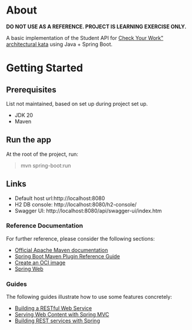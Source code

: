 # About
**DO NOT USE AS A REFERENCE. PROJECT IS LEARNING EXERCISE ONLY.**

A basic implementation of the Student API for [Check Your Work" architectural kata](https://nealford.com/katas/kata?id=CheckYourWork) using Java + Spring Boot.

# Getting Started
## Prerequisites
List not maintained, based on set up during project set up.
- JDK 20
- Maven

## Run the app
At the root of the project, run:
> mvn spring-boot:run

## Links
- Default host url:http://localhost:8080
- H2 DB console: http://localhost:8080/h2-console/
- Swagger UI: http://localhost:8080/api/swagger-ui/index.htm

### Reference Documentation
For further reference, please consider the following sections:

* [Official Apache Maven documentation](https://maven.apache.org/guides/index.html)
* [Spring Boot Maven Plugin Reference Guide](https://docs.spring.io/spring-boot/docs/3.0.6/maven-plugin/reference/html/)
* [Create an OCI image](https://docs.spring.io/spring-boot/docs/3.0.6/maven-plugin/reference/html/#build-image)
* [Spring Web](https://docs.spring.io/spring-boot/docs/3.0.6/reference/htmlsingle/#web)

### Guides
The following guides illustrate how to use some features concretely:

* [Building a RESTful Web Service](https://spring.io/guides/gs/rest-service/)
* [Serving Web Content with Spring MVC](https://spring.io/guides/gs/serving-web-content/)
* [Building REST services with Spring](https://spring.io/guides/tutorials/rest/)

